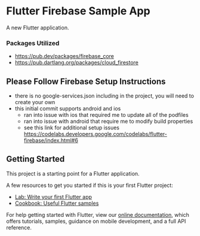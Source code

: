 # Flutter Firebase Sample App

A new Flutter application.

### Packages Utilized
- https://pub.dev/packages/firebase_core
- https://pub.dartlang.org/packages/cloud_firestore

## Please Follow Firebase Setup Instructions
- there is no google-services.json including in the project, you will need to create your own
- this initial commit supports android and ios 
  - ran into issue with ios that required me to update all of the podfiles
  - ran into issue with android that require me to modify build properties
  - see this link for additional setup issues https://codelabs.developers.google.com/codelabs/flutter-firebase/index.html#6

## Getting Started

This project is a starting point for a Flutter application.

A few resources to get you started if this is your first Flutter project:

- [Lab: Write your first Flutter app](https://flutter.io/docs/get-started/codelab)
- [Cookbook: Useful Flutter samples](https://flutter.io/docs/cookbook)

For help getting started with Flutter, view our 
[online documentation](https://flutter.io/docs), which offers tutorials, 
samples, guidance on mobile development, and a full API reference.
